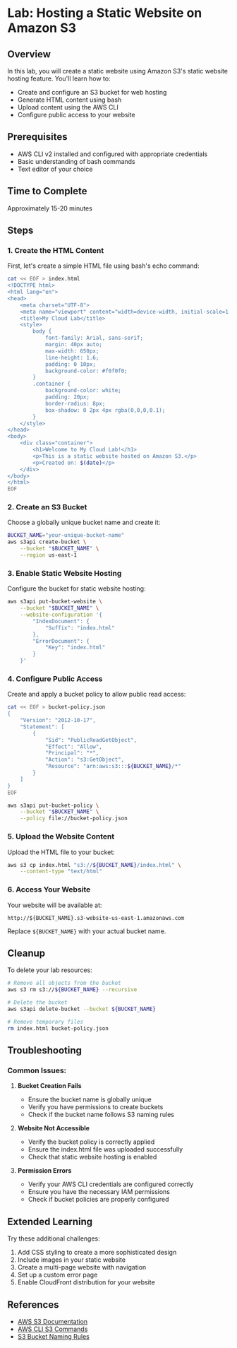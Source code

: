 # Lab: Hosting a Static Website on Amazon S3

## Overview
In this lab, you will create a static website using Amazon S3's static website hosting feature. You'll learn how to:
- Create and configure an S3 bucket for web hosting
- Generate HTML content using bash
- Upload content using the AWS CLI
- Configure public access to your website

## Prerequisites
- AWS CLI v2 installed and configured with appropriate credentials
- Basic understanding of bash commands
- Text editor of your choice

## Time to Complete
Approximately 15-20 minutes

## Steps

### 1. Create the HTML Content

First, let's create a simple HTML file using bash's echo command:

```bash
cat << EOF > index.html
<!DOCTYPE html>
<html lang="en">
<head>
    <meta charset="UTF-8">
    <meta name="viewport" content="width=device-width, initial-scale=1.0">
    <title>My Cloud Lab</title>
    <style>
        body {
            font-family: Arial, sans-serif;
            margin: 40px auto;
            max-width: 650px;
            line-height: 1.6;
            padding: 0 10px;
            background-color: #f0f0f0;
        }
        .container {
            background-color: white;
            padding: 20px;
            border-radius: 8px;
            box-shadow: 0 2px 4px rgba(0,0,0,0.1);
        }
    </style>
</head>
<body>
    <div class="container">
        <h1>Welcome to My Cloud Lab!</h1>
        <p>This is a static website hosted on Amazon S3.</p>
        <p>Created on: $(date)</p>
    </div>
</body>
</html>
EOF
```

### 2. Create an S3 Bucket

Choose a globally unique bucket name and create it:

```bash
BUCKET_NAME="your-unique-bucket-name"
aws s3api create-bucket \
    --bucket "$BUCKET_NAME" \
    --region us-east-1
```

### 3. Enable Static Website Hosting

Configure the bucket for static website hosting:

```bash
aws s3api put-bucket-website \
    --bucket "$BUCKET_NAME" \
    --website-configuration '{
        "IndexDocument": {
            "Suffix": "index.html"
        },
        "ErrorDocument": {
            "Key": "index.html"
        }
    }'
```

### 4. Configure Public Access

Create and apply a bucket policy to allow public read access:

```bash
cat << EOF > bucket-policy.json
{
    "Version": "2012-10-17",
    "Statement": [
        {
            "Sid": "PublicReadGetObject",
            "Effect": "Allow",
            "Principal": "*",
            "Action": "s3:GetObject",
            "Resource": "arn:aws:s3:::${BUCKET_NAME}/*"
        }
    ]
}
EOF

aws s3api put-bucket-policy \
    --bucket "$BUCKET_NAME" \
    --policy file://bucket-policy.json
```

### 5. Upload the Website Content

Upload the HTML file to your bucket:

```bash
aws s3 cp index.html "s3://${BUCKET_NAME}/index.html" \
    --content-type "text/html"
```

### 6. Access Your Website

Your website will be available at:
```
http://${BUCKET_NAME}.s3-website-us-east-1.amazonaws.com
```

Replace `${BUCKET_NAME}` with your actual bucket name.

## Cleanup

To delete your lab resources:

```bash
# Remove all objects from the bucket
aws s3 rm s3://${BUCKET_NAME} --recursive

# Delete the bucket
aws s3api delete-bucket --bucket ${BUCKET_NAME}

# Remove temporary files
rm index.html bucket-policy.json
```

## Troubleshooting

### Common Issues:

1. **Bucket Creation Fails**
   - Ensure the bucket name is globally unique
   - Verify you have permissions to create buckets
   - Check if the bucket name follows S3 naming rules

2. **Website Not Accessible**
   - Verify the bucket policy is correctly applied
   - Ensure the index.html file was uploaded successfully
   - Check that static website hosting is enabled

3. **Permission Errors**
   - Verify your AWS CLI credentials are configured correctly
   - Ensure you have the necessary IAM permissions
   - Check if bucket policies are properly configured

## Extended Learning

Try these additional challenges:
1. Add CSS styling to create a more sophisticated design
2. Include images in your static website
3. Create a multi-page website with navigation
4. Set up a custom error page
5. Enable CloudFront distribution for your website

## References
- [AWS S3 Documentation](https://docs.aws.amazon.com/AmazonS3/latest/userguide/WebsiteHosting.html)
- [AWS CLI S3 Commands](https://docs.aws.amazon.com/cli/latest/reference/s3/index.html)
- [S3 Bucket Naming Rules](https://docs.aws.amazon.com/AmazonS3/latest/userguide/bucketnamingrules.html)

